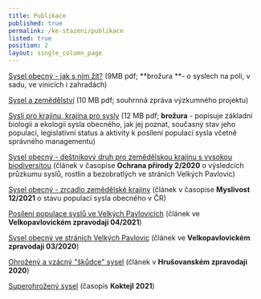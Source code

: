 ```yaml
---
title: Publikace
published: true
permalink: /ke-stazeni/publikace
listed: true
position: 2
layout: single_column_page
---
```

[Sysel obecný - jak s ním žít?](/media/ALKA_brozura_SYSEL_tacr.pdf) (9MB pdf; **brožura **- o syslech na poli, v sadu, ve vinicích i zahradách)

[Sysel a zemědělství](/media/Sysel_zemedelstvi_zprava_final_web.pdf) (10 MB pdf; souhrnná zpráva výzkumného projektu)

[Sysli pro krajinu, krajina pro sysly](/media/brozura_SYKR_CZ_web.pdf) (12 MB pdf; **brožura**  -  popisuje základní biologii a ekologii sysla obecného, jak jej poznat, současný stav jeho populací, legislativní status a aktivity k posílení populací sysla včetně správného managementu)

[Sysel obecný - deštníkový druh pro zemědělskou krajinu s vysokou biodiversitou](/media/OP_022020_Sysel.pdf) (článek v časopise **Ochrana přírody 2/2020** o výsledcích průzkumu syslů, rostlin a bezobratlých ve stráních Velkých Pavlovic)

[Sysel obecný - zrcadlo zemědělské krajiny](/media/2021_12_Myslivost_sysel.pdf) (článek v časopise **Myslivost 12/2021** o stavu populací sysla obecného v ČR)

[Posílení populace syslů ve Velkých Pavlovicích](/media/vpzpravodaj-2021-sysel.pdf) (článek ve **Velkopavlovickém zpravodaji 04/2021**)

[Sysel obecný ve stráních Velkých Pavlovic](vpzpravodaj-2020-sysel.pdf) (článek ve **Velkopavlovickém zpravodaji 03/2020**)

[Ohrožený a vzácný "škůdce" sysel](/media/Hrusovany-zpravodaj-2020-sysel.pdf) (článek v **Hrušovanském zpravodaji 2020**)

[Superohrožený sysel](/media/KO2101_Sysel_BL.pdf) (časopis **Koktejl 2021**)
